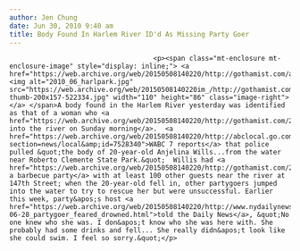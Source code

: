 ```yaml
---
author: Jen Chung
date: Jun 30, 2010 9:40 am
title: Body Found In Harlem River ID'd As Missing Party Goer
---
```


	
										<p><span class="mt-enclosure mt-enclosure-image" style="display: inline;"> <a href="https://web.archive.org/web/20150508140220/http://gothamist.com/attachments/jen/2010_06_harlpark.jpg"> <img alt="2010_06_harlpark.jpg" src="https://web.archive.org/web/20150508140220im_/http://gothamist.com/assets_c/2010/06/2010_06_harlpark-thumb-200x157-522334.jpg" width="110" height="86" class="image-right"> </a> </span>A body found in the Harlem River yesterday was identified as that of a woman who <a href="https://web.archive.org/web/20150508140220/http://gothamist.com/2010/06/27/police_search_for_woman_missing_in.php">fell into the river on Sunday morning</a>.  <a href="https://web.archive.org/web/20150508140220/http://abclocal.go.com/wabc/story?section=news/local&amp;id=7528340">WABC 7 reports</a> that police pulled &quot;the body of 20-year-old Anjelina Wills...from the water near Roberto Clemente State Park.&quot;  Willis had <a href="https://web.archive.org/web/20150508140220/http://gothamist.com/2010/06/28/cops_continue_search_for_woman_who.php">attended a barbecue party</a> with at least 100 other guests near the river at 147th Street; when the 20-year-old fell in, other partygoers jumped into the water to try to rescue her but were unsuccessful. Earlier this week, party&apos;s host <a href="https://web.archive.org/web/20150508140220/http://www.nydailynews.com/ny_local/2010/06/28/2010-06-28_partygoer_feared_drowned.html">told the Daily News</a>, &quot;No one knew who she was. I don&apos;t know who she was here with. She probably had some drinks and fell... She really didn&apos;t look like she could swim. I feel so sorry.&quot;</p>					
										
									
				
